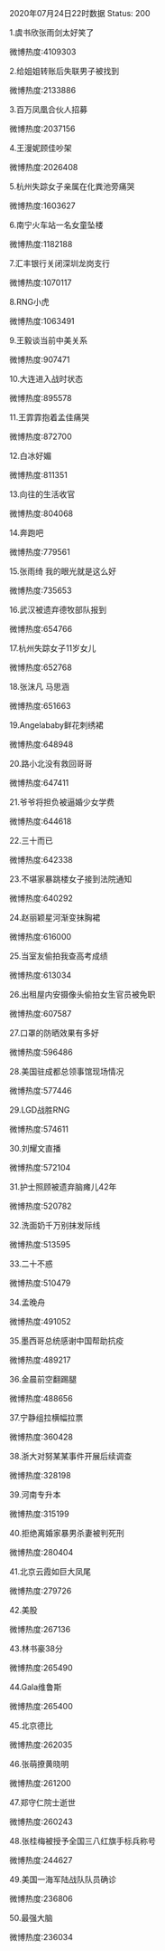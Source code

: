 2020年07月24日22时数据
Status: 200

1.虞书欣张雨剑太好笑了

微博热度:4109303

2.给姐姐转账后失联男子被找到

微博热度:2133886

3.百万凤凰合伙人招募

微博热度:2037156

4.王漫妮顾佳吵架

微博热度:2026408

5.杭州失踪女子亲属在化粪池旁痛哭

微博热度:1603627

6.南宁火车站一名女童坠楼

微博热度:1182188

7.汇丰银行关闭深圳龙岗支行

微博热度:1070117

8.RNG小虎

微博热度:1063491

9.王毅谈当前中美关系

微博热度:907471

10.大连进入战时状态

微博热度:895578

11.王霏霏抱着孟佳痛哭

微博热度:872700

12.白冰好媚

微博热度:811351

13.向往的生活收官

微博热度:804068

14.奔跑吧

微博热度:779561

15.张雨绮 我的眼光就是这么好

微博热度:735653

16.武汉被遗弃德牧部队报到

微博热度:654766

17.杭州失踪女子11岁女儿

微博热度:652768

18.张沫凡 马思涵

微博热度:651663

19.Angelababy鲜花刺绣裙

微博热度:648948

20.路小北没有救回哥哥

微博热度:647411

21.爷爷将担负被逼婚少女学费

微博热度:644618

22.三十而已

微博热度:642338

23.不堪家暴跳楼女子接到法院通知

微博热度:640292

24.赵丽颖星河渐变抹胸裙

微博热度:616000

25.当室友偷拍我查高考成绩

微博热度:613034

26.出租屋内安摄像头偷拍女生官员被免职

微博热度:607587

27.口罩的防晒效果有多好

微博热度:596486

28.美国驻成都总领事馆现场情况

微博热度:577446

29.LGD战胜RNG

微博热度:574611

30.刘耀文直播

微博热度:572104

31.护士照顾被遗弃脑瘫儿42年

微博热度:520782

32.洗面奶千万别抹发际线

微博热度:513595

33.二十不惑

微博热度:510479

34.孟晚舟

微博热度:491052

35.墨西哥总统感谢中国帮助抗疫

微博热度:489217

36.金晨前空翻踢腿

微博热度:488656

37.宁静组拉横幅拉票

微博热度:360428

38.浙大对努某某事件开展后续调查

微博热度:328198

39.河南专升本

微博热度:315199

40.拒绝离婚家暴男杀妻被判死刑

微博热度:280404

41.北京云霞如巨大凤尾

微博热度:279726

42.美股

微博热度:267136

43.林书豪38分

微博热度:265490

44.Gala维鲁斯

微博热度:265400

45.北京德比

微博热度:262035

46.张萌撩黄晓明

微博热度:261200

47.郑守仁院士逝世

微博热度:260243

48.张桂梅被授予全国三八红旗手标兵称号

微博热度:244627

49.美国一海军陆战队队员确诊

微博热度:236806

50.最强大脑

微博热度:236034

